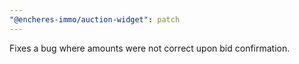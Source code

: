 ```yaml
---
"@encheres-immo/auction-widget": patch
---
```


Fixes a bug where amounts were not correct upon bid confirmation.
